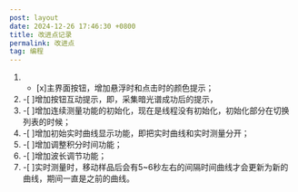 ```yaml
---
post: layout
date: 2024-12-26 17:46:30 +0800
title: 改进点记录
permalink: 改进点
tag: 编程
---
```

1. - [x]主界面按钮，增加悬浮时和点击时的颜色提示；
2. -[ ]增加按钮互动提示，即，采集暗光谱成功后的提示，
3. -[ ]增加连续测量功能的初始化，现在是线程没有初始化，初始化部分在切换列表的时候；
4. -[ ]增加初始实时曲线显示功能，即把实时曲线和实时测量分开；
5. -[ ]增加调整积分时间功能；
6. -[ ]增加波长调节功能；
7. -[ ]实时测量时，移动样品后会有5~6秒左右的间隔时间曲线才会更新为新的曲线，期间一直是之前的曲线。

